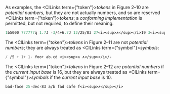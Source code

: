  



As examples, the <ClLinks  term={"token"}><i>tokens</i></ClLinks> in Figure 2–10 are *potential numbers*, but they are not actually numbers, and so are reserved <ClLinks  term={"token"}><i>tokens</i></ClLinks>; a *conforming implementation* is permitted, but not required, to define their meaning. 




```lisp title="Figure 2–10. Examples of reserved tokens"
1b5000 777777q 1.7J -3/4+6.7J 12/25/83 27<i><sup>∧</sup></i>19 3<i><sup>∧</sup></i>4/5 6//7 3.1.2.6 <i><sup>∧</sup></i>-43<i><sup>∧</sup></i> 3.141 592 653 589 793 238 4 -3.7+2.6i-6.17j+19.6k
```
 



The <ClLinks  term={"token"}><i>tokens</i></ClLinks> in Figure 2–11 are not *potential numbers*; they are always treated as <ClLinks  term={"symbol"}><i>symbols</i></ClLinks>: 




```lisp title="Figure 2–11. Examples of symbols"
/ /5 + 1+ 1- foo+ ab.cd <i><sup>∧ ∧</sup></i>/-
```
  







The <ClLinks  term={"token"}><i>tokens</i></ClLinks> in Figure 2–12 are *potential numbers* if the *current input base* is 16, but they are always treated as <ClLinks  term={"symbol"}><i>symbols</i></ClLinks> if the *current input base* is 10. 




```lisp title="Figure 2–12. Examples of symbols or potential numbers"
bad-face 25-dec-83 a/b fad cafe f<i><sup>∧</sup></i>
```
 



